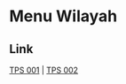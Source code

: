# Menu Wilayah

## Link

[TPS 001](https://github.com/gigit-pemilu/pemilu-2024-82-maluku-utara/tree/main/pilpres/hitung-suara/sub/82-maluku-utara/sub/03-halmahera-utara/sub/09-loloda-utara/sub/2008-kapa-kapa/sub/001-tps)
 | 
[TPS 002](https://github.com/gigit-pemilu/pemilu-2024-82-maluku-utara/tree/main/pilpres/hitung-suara/sub/82-maluku-utara/sub/03-halmahera-utara/sub/09-loloda-utara/sub/2008-kapa-kapa/sub/002-tps)

